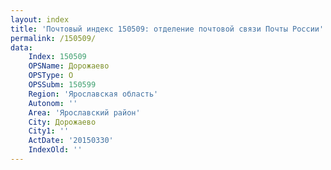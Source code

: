 ```yaml
---
layout: index
title: 'Почтовый индекс 150509: отделение почтовой связи Почты России'
permalink: /150509/
data:
    Index: 150509
    OPSName: Дорожаево
    OPSType: О
    OPSSubm: 150599
    Region: 'Ярославская область'
    Autonom: ''
    Area: 'Ярославский район'
    City: Дорожаево
    City1: ''
    ActDate: '20150330'
    IndexOld: ''
---
```

